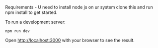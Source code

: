 Requirements - U need to install node js on ur system
clone this and run npm install to get started.

To run a development server:

```
npm run dev
```

Open [http://localhost:3000](http://localhost:3000) with your browser to see the result.

